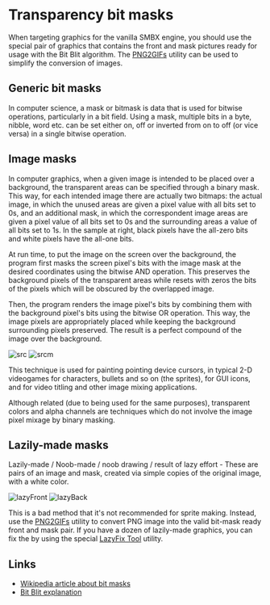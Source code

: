 # Transparency bit masks
When targeting graphics for the vanilla SMBX engine, you should use the special pair of graphics that contains the front
and mask pictures ready for usage with the Bit Blit algorithm. The [PNG2GIFs](../Tools/Console/PNG2GIFs) utility can be used to simplify the
conversion of images.


## Generic bit masks
In computer science, a mask or bitmask is data that is used for bitwise operations, particularly in a bit field. 
Using a mask, multiple bits in a byte, nibble, word etc. can be set either on, off or inverted from on to off 
(or vice versa) in a single bitwise operation. 

## Image masks
In computer graphics, when a given image is intended to be placed over a background, the transparent areas can be 
specified through a binary mask. This way, for each intended image there are actually two bitmaps: the actual 
image, in which the unused areas are given a pixel value with all bits set to 0s, and an additional mask, in which 
the correspondent image areas are given a pixel value of all bits set to 0s and the surrounding areas a value of all
bits set to 1s. In the sample at right, black pixels have the all-zero bits and white pixels have the all-one bits.

At run time, to put the image on the screen over the background, the program first masks the screen pixel's bits with
the image mask at the desired coordinates using the bitwise AND operation. This preserves the background pixels of the
transparent areas while resets with zeros the bits of the pixels which will be obscured by the overlapped image.

Then, the program renders the image pixel's bits by combining them with the background pixel's bits using the
bitwise OR operation. This way, the image pixels are appropriately placed while keeping the background surrounding
pixels preserved. The result is a perfect compound of the image over the background. 

![src](../screenshots/Tools/console/GIFs2PNG/example_src1.gif ':no-zoom') ![srcm](../screenshots/Tools/console/GIFs2PNG/example_src1m.gif ':no-zoom')

This technique is used for painting pointing device cursors, in typical 2-D videogames for characters, bullets and
so on (the sprites), for GUI icons, and for video titling and other image mixing applications.

Although related (due to being used for the same purposes), transparent colors and alpha channels are techniques
which do not involve the image pixel mixage by binary masking. 

## Lazily-made masks

Lazily-made / Noob-made / noob drawing / result of lazy effort - These are pairs of an image and mask, created
via simple copies of the original image, with a white color.

![lazyFront](../screenshots/Tools/console/LazyFix/example_src1.gif ':no-zoom') ![lazyBack](../screenshots/Tools/console/LazyFix/example_src1m.gif ':no-zoom')

This is a bad method that it's not recommended for sprite making. Instead, use the [PNG2GIFs](../Tools/Console/PNG2GIFs) 
utility to convert PNG image into the valid bit-mask ready front and mask pair. If you have a dozen of lazily-made
graphics, you can fix the by using the special [LazyFix Tool](../Tools/Console/LazyFixTool) utility.


## Links 
* [Wikipedia article about bit masks](https://en.wikipedia.org/wiki/Mask_(computing)#Image_masks)
* [Bit Blit explanation](https://en.wikipedia.org/wiki/Bit_blit)
